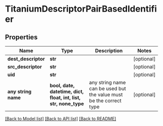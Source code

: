 # TitaniumDescriptorPairBasedIdentifier


## Properties
Name | Type | Description | Notes
------------ | ------------- | ------------- | -------------
**dest_descriptor** | **str** |  | [optional] 
**src_descriptor** | **str** |  | [optional] 
**uid** | **str** |  | [optional] 
**any string name** | **bool, date, datetime, dict, float, int, list, str, none_type** | any string name can be used but the value must be the correct type | [optional]

[[Back to Model list]](../README.md#documentation-for-models) [[Back to API list]](../README.md#documentation-for-api-endpoints) [[Back to README]](../README.md)


